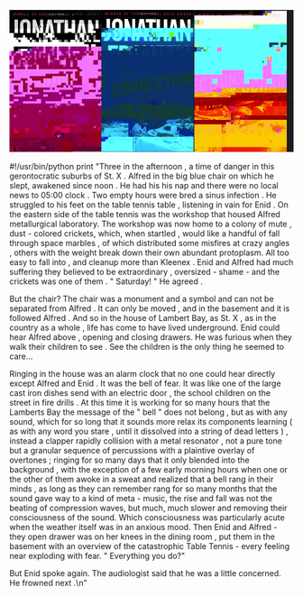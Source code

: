 

![Example Image](../project_images/cover.jpg?raw=true "Example Image")

#!/usr/bin/python
print "Three in the afternoon , a time of danger in this gerontocratic suburbs of St. X . Alfred in the big blue chair on which he slept, awakened since noon . He had his his nap and there were no local news to 05:00 clock . Two empty hours were bred a sinus infection . He struggled to his feet on the table tennis table , listening in vain for Enid .
On the eastern side of the table tennis was the workshop that housed Alfred metallurgical laboratory. The workshop was now home to a colony of mute , dust - colored crickets, which, when startled , would like a handful of fall through space marbles , of which distributed some misfires at crazy angles , others with the weight break down their own abundant protoplasm. All too easy to fall into , and cleanup more than Kleenex . Enid and Alfred had much suffering they believed to be extraordinary , oversized - shame - and the crickets was one of them .
" Saturday! " He agreed .

But the chair? The chair was a monument and a symbol and can not be separated from Alfred . It can only be moved , and in the basement and it is followed Alfred . And so in the house of Lambert Bay, as St. X , as in the country as a whole , life has come to have lived underground. Enid could hear Alfred above , opening and closing drawers. He was furious when they walk their children to see . See the children is the only thing he seemed to care...

Ringing in the house was an alarm clock that no one could hear directly except Alfred and Enid . It was the bell of fear. It was like one of the large cast iron dishes send with an electric door , the school children on the street in fire drills . At this time it is working for so many hours that the Lamberts Bay the message of the " bell " does not belong , but as with any sound, which for so long that it sounds more relax its components learning ( as with any word you stare , until it dissolved into a string of dead letters ) , instead a clapper rapidly collision with a metal resonator , not a pure tone but a granular sequence of percussions with a plaintive overlay of overtones ; ringing for so many days that it only blended into the background , with the exception of a few early morning hours when one or the other of them awoke in a sweat and realized that a bell rang in their minds , as long as they can remember rang for so many months that the sound gave way to a kind of meta - music, the rise and fall was not the beating of compression waves, but much, much slower and removing their consciousness of the sound. Which consciousness was particularly acute when the weather itself was in an anxious mood. Then Enid and Alfred - they open drawer was on her knees in the dining room , put them in the basement with an overview of the catastrophic Table Tennis - every feeling near exploding with fear.
" Everything you do?"

But Enid spoke again. The audiologist said that he was a little concerned. He frowned next .\n"

